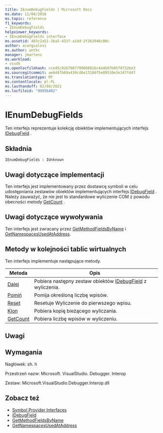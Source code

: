 ```yaml
---
title: IEnumDebugFields | Microsoft Docs
ms.date: 11/04/2016
ms.topic: reference
f1_keywords:
- IEnumDebugFields
helpviewer_keywords:
- IEnumDebugFields interface
ms.assetid: 403c2a51-3ba5-431f-a1dd-2f3b2046c00c
author: acangialosi
ms.author: anthc
manager: jmartens
ms.workload:
- vssdk
ms.openlocfilehash: cce45c926700779906881bc4a4607b05f0732be3
ms.sourcegitcommit: ae6d47b09a439cd0e13180f5e89510e3e347fd47
ms.translationtype: MT
ms.contentlocale: pl-PL
ms.lasthandoff: 02/08/2021
ms.locfileid: "99956402"
---
```

# <a name="ienumdebugfields"></a>IEnumDebugFields
Ten interfejs reprezentuje kolekcję obiektów implementujących interfejs [IDebugField](../../../extensibility/debugger/reference/idebugfield.md) .

## <a name="syntax"></a>Składnia

```
IEnumDebugFields : IUnknown
```

## <a name="notes-for-implementers"></a>Uwagi dotyczące implementacji
 Ten interfejs jest implementowany przez dostawcę symboli w celu udostępniania zestawów obiektów implementujących interfejs [IDebugField](../../../extensibility/debugger/reference/idebugfield.md) . Należy zauważyć, że nie jest to standardowe wyliczenie COM z powodu obecności metody [GetCount](../../../extensibility/debugger/reference/ienumdebugfields-getcount.md) .

## <a name="notes-for-callers"></a>Uwagi dotyczące wywoływania
 Ten interfejs jest zwracany przez [GetMethodFieldsByName](../../../extensibility/debugger/reference/idebugsymbolprovider-getmethodfieldsbyname.md) i [GetNamespacesUsedAtAddress](../../../extensibility/debugger/reference/idebugsymbolprovider-getnamespacesusedataddress.md).

## <a name="methods-in-vtable-order"></a>Metody w kolejności tablic wirtualnych
 Ten interfejs implementuje następujące metody.

|Metoda|Opis|
|------------|-----------------|
|[Dalej](../../../extensibility/debugger/reference/ienumdebugfields-next.md)|Pobiera następny zestaw obiektów [IDebugField](../../../extensibility/debugger/reference/idebugfield.md) z wyliczenia.|
|[Pomiń](../../../extensibility/debugger/reference/ienumdebugfields-skip.md)|Pomija określoną liczbę wpisów.|
|[Reset](../../../extensibility/debugger/reference/ienumdebugfields-reset.md)|Resetuje Wyliczenie do pierwszego wpisu.|
|[Klon](../../../extensibility/debugger/reference/ienumdebugfields-clone.md)|Pobiera kopię bieżącego wyliczania.|
|[GetCount](../../../extensibility/debugger/reference/ienumdebugfields-getcount.md)|Pobiera liczbę wpisów w wyliczeniu.|

## <a name="remarks"></a>Uwagi

## <a name="requirements"></a>Wymagania
 Nagłówek: sh. h

 Przestrzeń nazw: Microsoft. VisualStudio. Debugger. Interop

 Zestaw: Microsoft.VisualStudio.Debugger.Interop.dll

## <a name="see-also"></a>Zobacz też
- [Symbol Provider Interfaces](../../../extensibility/debugger/reference/symbol-provider-interfaces.md)
- [IDebugField](../../../extensibility/debugger/reference/idebugfield.md)
- [GetMethodFieldsByName](../../../extensibility/debugger/reference/idebugsymbolprovider-getmethodfieldsbyname.md)
- [GetNamespacesUsedAtAddress](../../../extensibility/debugger/reference/idebugsymbolprovider-getnamespacesusedataddress.md)
